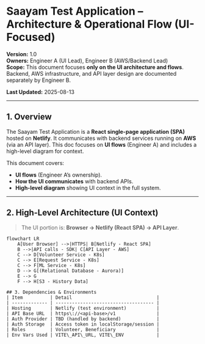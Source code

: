 # Saayam Test Application – Architecture & Operational Flow (UI-Focused)

**Version:** 1.0  
**Owners:** Engineer A (UI Lead), Engineer B (AWS/Backend Lead)  
**Scope:** This document focuses **only on the UI architecture and flows**. Backend, AWS infrastructure, and API layer design are documented separately by Engineer B.  

**Last Updated:** 2025-08-13  

---

## 1. Overview
The Saayam Test Application is a **React single-page application (SPA)** hosted on **Netlify**. It communicates with backend services running on **AWS** (via an API layer). This doc focuses on **UI flows** (Engineer A) and includes a high-level diagram for context.

This document covers:
- **UI flows** (Engineer A’s ownership).
- **How the UI communicates** with backend APIs.
- **High-level diagram** showing UI context in the full system.

---

## 2. High-Level Architecture (UI Context)
> The UI portion is: **Browser → Netlify (React SPA) → API Layer**.

```mermaid
flowchart LR
    A[User Browser] -->|HTTPS| B[Netlify - React SPA]
    B -->|API calls - SDK| C[API Layer - AWS]
    C --> D[Volunteer Service - K8s]
    C --> E[Request Service - K8s]
    C --> F[ML Service - K8s]
    D --> G[(Relational Database - Aurora)]
    E --> G
    F --> H[S3 - History Data]

## 3. Dependencies & Environments
| Item          | Detail                               |
| ------------- | ------------------------------------ |
| Hosting       | Netlify (test environment)           |
| API Base URL  | https\://<api-base>/v1               |
| Auth Provider | TBD (handled by backend)             |
| Auth Storage  | Access token in localStorage/session |
| Roles         | Volunteer, Beneficiary               |
| Env Vars Used | VITE\_API\_URL, VITE\_ENV            |
